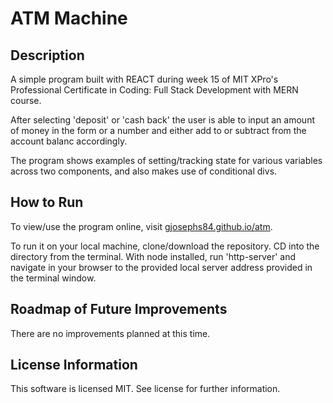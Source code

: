 # ATM Machine
## Description
A simple program built with REACT during week 15 of MIT XPro's Professional Certificate in Coding: Full Stack Development with MERN course.

After selecting 'deposit' or 'cash back' the user is able to input an amount of money in the form or a number and either add to or subtract from the account balanc accordingly. 

The program shows examples of setting/tracking state for various variables across two components, and also makes use of conditional divs.

## How to Run
To view/use the program online, visit <a href="https://gjosephs84.github.io/atm">gjosephs84.github.io/atm</a>.

To run it on your local machine, clone/download the repository. CD into the directory from the terminal. With node installed, run 'http-server' and navigate in your browser to the provided local server address provided in the terminal window.

## Roadmap of Future Improvements
There are no improvements planned at this time.

## License Information
This software is licensed MIT. See license for further information.